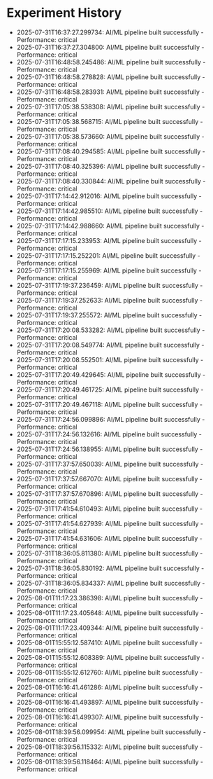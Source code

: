 # Experiment History

- 2025-07-31T16:37:27.299734: AI/ML pipeline built successfully - Performance: critical
- 2025-07-31T16:37:27.304800: AI/ML pipeline built successfully - Performance: critical
- 2025-07-31T16:48:58.245486: AI/ML pipeline built successfully - Performance: critical
- 2025-07-31T16:48:58.278828: AI/ML pipeline built successfully - Performance: critical
- 2025-07-31T16:48:58.283931: AI/ML pipeline built successfully - Performance: critical
- 2025-07-31T17:05:38.538308: AI/ML pipeline built successfully - Performance: critical
- 2025-07-31T17:05:38.568715: AI/ML pipeline built successfully - Performance: critical
- 2025-07-31T17:05:38.573660: AI/ML pipeline built successfully - Performance: critical
- 2025-07-31T17:08:40.294585: AI/ML pipeline built successfully - Performance: critical
- 2025-07-31T17:08:40.325396: AI/ML pipeline built successfully - Performance: critical
- 2025-07-31T17:08:40.330844: AI/ML pipeline built successfully - Performance: critical
- 2025-07-31T17:14:42.912016: AI/ML pipeline built successfully - Performance: critical
- 2025-07-31T17:14:42.985510: AI/ML pipeline built successfully - Performance: critical
- 2025-07-31T17:14:42.988660: AI/ML pipeline built successfully - Performance: critical
- 2025-07-31T17:17:15.233953: AI/ML pipeline built successfully - Performance: critical
- 2025-07-31T17:17:15.252201: AI/ML pipeline built successfully - Performance: critical
- 2025-07-31T17:17:15.255969: AI/ML pipeline built successfully - Performance: critical
- 2025-07-31T17:19:37.236459: AI/ML pipeline built successfully - Performance: critical
- 2025-07-31T17:19:37.252633: AI/ML pipeline built successfully - Performance: critical
- 2025-07-31T17:19:37.255572: AI/ML pipeline built successfully - Performance: critical
- 2025-07-31T17:20:08.533282: AI/ML pipeline built successfully - Performance: critical
- 2025-07-31T17:20:08.549774: AI/ML pipeline built successfully - Performance: critical
- 2025-07-31T17:20:08.552501: AI/ML pipeline built successfully - Performance: critical
- 2025-07-31T17:20:49.429645: AI/ML pipeline built successfully - Performance: critical
- 2025-07-31T17:20:49.461725: AI/ML pipeline built successfully - Performance: critical
- 2025-07-31T17:20:49.467118: AI/ML pipeline built successfully - Performance: critical
- 2025-07-31T17:24:56.099896: AI/ML pipeline built successfully - Performance: critical
- 2025-07-31T17:24:56.132616: AI/ML pipeline built successfully - Performance: critical
- 2025-07-31T17:24:56.138955: AI/ML pipeline built successfully - Performance: critical
- 2025-07-31T17:37:57.650039: AI/ML pipeline built successfully - Performance: critical
- 2025-07-31T17:37:57.667070: AI/ML pipeline built successfully - Performance: critical
- 2025-07-31T17:37:57.670896: AI/ML pipeline built successfully - Performance: critical
- 2025-07-31T17:41:54.610493: AI/ML pipeline built successfully - Performance: critical
- 2025-07-31T17:41:54.627939: AI/ML pipeline built successfully - Performance: critical
- 2025-07-31T17:41:54.631606: AI/ML pipeline built successfully - Performance: critical
- 2025-07-31T18:36:05.811380: AI/ML pipeline built successfully - Performance: critical
- 2025-07-31T18:36:05.830192: AI/ML pipeline built successfully - Performance: critical
- 2025-07-31T18:36:05.834337: AI/ML pipeline built successfully - Performance: critical
- 2025-08-01T11:17:23.386398: AI/ML pipeline built successfully - Performance: critical
- 2025-08-01T11:17:23.405648: AI/ML pipeline built successfully - Performance: critical
- 2025-08-01T11:17:23.409344: AI/ML pipeline built successfully - Performance: critical
- 2025-08-01T15:55:12.587410: AI/ML pipeline built successfully - Performance: critical
- 2025-08-01T15:55:12.608389: AI/ML pipeline built successfully - Performance: critical
- 2025-08-01T15:55:12.612760: AI/ML pipeline built successfully - Performance: critical
- 2025-08-01T16:16:41.461286: AI/ML pipeline built successfully - Performance: critical
- 2025-08-01T16:16:41.493897: AI/ML pipeline built successfully - Performance: critical
- 2025-08-01T16:16:41.499307: AI/ML pipeline built successfully - Performance: critical
- 2025-08-01T18:39:56.099954: AI/ML pipeline built successfully - Performance: critical
- 2025-08-01T18:39:56.115332: AI/ML pipeline built successfully - Performance: critical
- 2025-08-01T18:39:56.118464: AI/ML pipeline built successfully - Performance: critical

